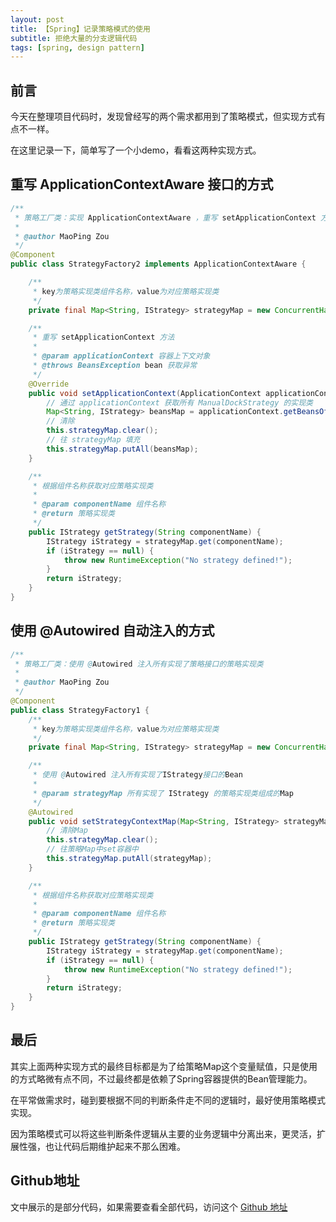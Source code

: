 ```yaml
---
layout: post
title: 【Spring】记录策略模式的使用
subtitle: 拒绝大量的分支逻辑代码
tags: [spring, design pattern]
---
```


## 前言
今天在整理项目代码时，发现曾经写的两个需求都用到了策略模式，但实现方式有点不一样。

在这里记录一下，简单写了一个小demo，看看这两种实现方式。

## 重写 ApplicationContextAware 接口的方式
```java
/**
 * 策略工厂类：实现 ApplicationContextAware ，重写 setApplicationContext 方法，为策略 map 赋值
 *
 * @author MaoPing Zou
 */
@Component
public class StrategyFactory2 implements ApplicationContextAware {

    /**
     * key为策略实现类组件名称，value为对应策略实现类
     */
    private final Map<String, IStrategy> strategyMap = new ConcurrentHashMap<>();

    /**
     * 重写 setApplicationContext 方法
     *
     * @param applicationContext 容器上下文对象
     * @throws BeansException bean 获取异常
     */
    @Override
    public void setApplicationContext(ApplicationContext applicationContext) throws BeansException {
        // 通过 applicationContext 获取所有 ManualDockStrategy 的实现类
        Map<String, IStrategy> beansMap = applicationContext.getBeansOfType(IStrategy.class);
        // 清除
        this.strategyMap.clear();
        // 往 strategyMap 填充
        this.strategyMap.putAll(beansMap);
    }

    /**
     * 根据组件名称获取对应策略实现类
     *
     * @param componentName 组件名称
     * @return 策略实现类
     */
    public IStrategy getStrategy(String componentName) {
        IStrategy iStrategy = strategyMap.get(componentName);
        if (iStrategy == null) {
            throw new RuntimeException("No strategy defined!");
        }
        return iStrategy;
    }
}
```

## 使用 @Autowired 自动注入的方式
```java
/**
 * 策略工厂类：使用 @Autowired 注入所有实现了策略接口的策略实现类
 *
 * @author MaoPing Zou
 */
@Component
public class StrategyFactory1 {
    /**
     * key为策略实现类组件名称，value为对应策略实现类
     */
    private final Map<String, IStrategy> strategyMap = new ConcurrentHashMap<>();

    /**
     * 使用 @Autowired 注入所有实现了IStrategy接口的Bean
     *
     * @param strategyMap 所有实现了 IStrategy 的策略实现类组成的Map
     */
    @Autowired
    public void setStrategyContextMap(Map<String, IStrategy> strategyMap) {
        // 清除Map
        this.strategyMap.clear();
        // 往策略Map中set容器中
        this.strategyMap.putAll(strategyMap);
    }

    /**
     * 根据组件名称获取对应策略实现类
     *
     * @param componentName 组件名称
     * @return 策略实现类
     */
    public IStrategy getStrategy(String componentName) {
        IStrategy iStrategy = strategyMap.get(componentName);
        if (iStrategy == null) {
            throw new RuntimeException("No strategy defined!");
        }
        return iStrategy;
    }
}
```

## 最后
其实上面两种实现方式的最终目标都是为了给策略Map这个变量赋值，只是使用的方式略微有点不同，不过最终都是依赖了Spring容器提供的Bean管理能力。

在平常做需求时，碰到要根据不同的判断条件走不同的逻辑时，最好使用策略模式实现。

因为策略模式可以将这些判断条件逻辑从主要的业务逻辑中分离出来，更灵活，扩展性强，也让代码后期维护起来不那么困难。


## Github地址
文中展示的是部分代码，如果需要查看全部代码，访问这个 [Github 地址](https://github.com/MaoPingZou/spring_strategy_demo)